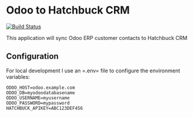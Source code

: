 Odoo to Hatchbuck CRM
=====================

[![Build Status](https://travis-ci.org/vshn/odoo2hatchbuck.png)](https://travis-ci.org/vshn/odoo2hatchbuck)


This application will sync Odoo ERP customer contacts to Hatchbuck CRM

## Configuration

For local development I use an =.env= file to configure the environment variables:
```
ODOO_HOST=odoo.example.com
ODOO_DB=myodoodatabasename
ODOO_USERNAME=myusername
ODOO_PASSWORD=mypassword
HATCHBUCK_APIKEY=ABC123DEF456
```
